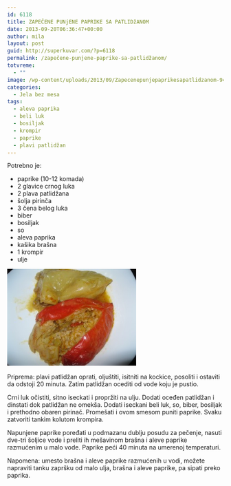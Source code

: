 ```yaml
---
id: 6118
title: ZAPEČENE PUNjENE PAPRIKE SA PATLIDžANOM
date: 2013-09-20T06:36:47+00:00
author: mila
layout: post
guid: http://superkuvar.com/?p=6118
permalink: /zapečene-punjene-paprike-sa-patlidžanom/
totvreme:
  - ""
image: /wp-content/uploads/2013/09/Zapecenepunjepaprikesapatlidzanom-940x198.jpg
categories:
  - Jela bez mesa
tags:
  - aleva paprika
  - beli luk
  - bosiljak
  - krompir
  - paprike
  - plavi patlidžan
---
```

Potrebno je:

  * paprike (10-12 komada)
  * 2 glavice crnog luka
  * 2 plava patlidžana
  * šolja pirinča
  * 3 čena belog luka
  * biber
  * bosiljak
  * so
  * aleva paprika
  * kašika brašna
  * 1 krompir
  * ulje

[<img class="alignnone size-medium wp-image-6119" src="/wp-content/uploads/2013/09/Zapecenepunjepaprikesapatlidzanom-300x225.jpg" alt="Zapecenepunjepaprikesapatlidzanom" width="300" height="225" />](/wp-content/uploads/2013/09/Zapecenepunjepaprikesapatlidzanom.jpg)

Priprema: plavi patlidžan oprati, oljuštiti, isitniti na kockice, posoliti i ostaviti da odstoji 20 minuta. Zatim patlidžan ocediti od vode koju je pustio.

Crni luk očistiti, sitno iseckati i propržiti na ulju. Dodati oceđen patlidžan i dinstati dok patlidžan ne omekša. Dodati iseckani beli luk, so, biber, bosiljak i prethodno obaren pirinač. Promešati i ovom smesom puniti paprike. Svaku zatvoriti tankim kolutom krompira.

Napunjene paprike poređati u podmazanu dublju posudu za pečenje, nasuti dve-tri šoljice vode i preliti ih mešavinom brašna i aleve paprike razmućenim u malo vode. Paprike peći 40 minuta na umerenoj temperaturi.

Napomena: umesto brašna i aleve paprike razmućenih u vodi, možete napraviti tanku zapršku od malo ulja, brašna i aleve paprike, pa sipati preko paprika.